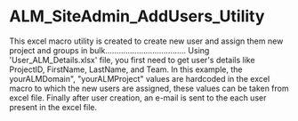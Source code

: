 # ALM_SiteAdmin_AddUsers_Utility

This excel macro utility is created to create new user and assign them new project and groups in bulk....................................
Using 'User_ALM_Details.xlsx' file, you first need to get user's details like ProjectID, FirstName, LastName, and Team.
In this example, the yourALMDomain", "yourALMProject" values are hardcoded in the excel macro to which the new users are assigned, these values can be taken from excel file.
Finally after user creation, an e-mail is sent to the each user present in the excel file.
